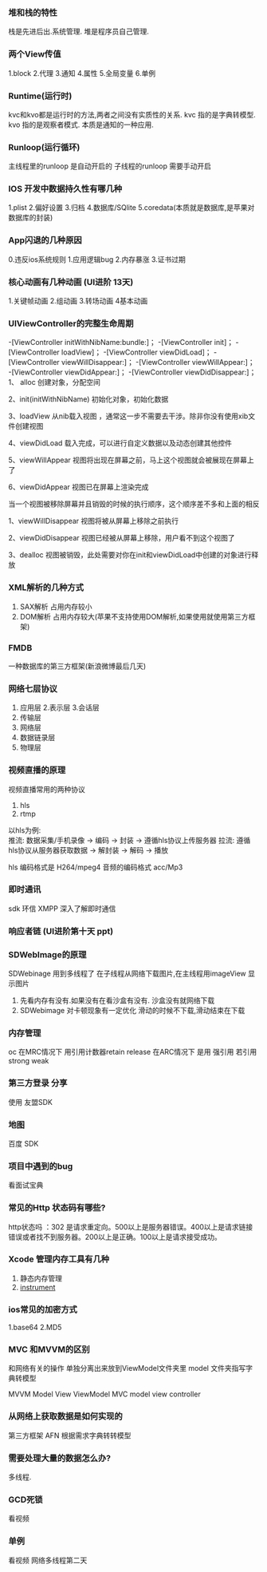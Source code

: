 ### 堆和栈的特性

栈是先进后出.系统管理.
堆是程序员自己管理.

### 两个View传值
1.block 2.代理 3.通知 4.属性 5.全局变量 6.单例

### Runtime(运行时)

kvc和kvo都是运行时的方法,两者之间没有实质性的关系.
kvc 指的是字典转模型.
kvo 指的是观察者模式. 本质是通知的一种应用.

### Runloop(运行循环)

主线程里的runloop 是自动开启的
子线程的runloop 需要手动开启




### IOS 开发中数据持久性有哪几种

1.plist    2.偏好设置    3.归档    4.数据库/SQlite
5.coredata(本质就是数据库,是苹果对数据库的封装)

### App闪退的几种原因

0.违反ios系统规则
1.应用逻辑bug
2.内存暴涨
3.证书过期

### 核心动画有几种动画 (UI进阶 13天)

1.关键帧动画    2.组动画    3.转场动画    4基本动画 

### UIViewController的完整生命周期
 
-[ViewController initWithNibName:bundle:]；
-[ViewController init]；
-[ViewController loadView]；
-[ViewController viewDidLoad]；
-[ViewController viewWillDisappear:]；
-[ViewController viewWillAppear:]；
-[ViewController viewDidAppear:]；
-[ViewController viewDidDisappear:]；
1、 alloc                                创建对象，分配空间

2、init(initWithNibName) 初始化对象，初始化数据

3、loadView                         从nib载入视图 ，通常这一步不需要去干涉。除非你没有使用xib文件创建视图

4、viewDidLoad                 载入完成，可以进行自定义数据以及动态创建其他控件

5、viewWillAppear             视图将出现在屏幕之前，马上这个视图就会被展现在屏幕上了

6、viewDidAppear             视图已在屏幕上渲染完成

当一个视图被移除屏幕并且销毁的时候的执行顺序，这个顺序差不多和上面的相反

1、viewWillDisappear           视图将被从屏幕上移除之前执行

2、viewDidDisappear           视图已经被从屏幕上移除，用户看不到这个视图了

3、dealloc                               视图被销毁，此处需要对你在init和viewDidLoad中创建的对象进行释放

### XML解析的几种方式
1. SAX解析 占用内存较小
2. DOM解析 占用内存较大(苹果不支持使用DOM解析,如果使用就使用第三方框架)

### FMDB

一种数据库的第三方框架(新浪微博最后几天)

### 网络七层协议

1. 应用层     2.表示层     3.会话层   
4. 传输层    
5. 网络层
6. 数据链录层
7. 物理层

### 视频直播的原理

视频直播常用的两种协议
1. hls
2. rtmp

以hls为例:  
   推流: 数据采集/手机录像 -> 编码 -> 封装 -> 遵循hls协议上传服务器
   拉流: 遵循hls协议从服务器获取数据 -> 解封装 -> 解码 -> 播放

hls 编码格式是 H264/mpeg4
音频的编码格式 acc/Mp3

### 即时通讯

sdk 环信
XMPP 深入了解即时通信

### 响应者链 (UI进阶第十天 ppt)

### SDWebImage的原理

SDWebinage 用到多线程了 在子线程从网络下载图片,在主线程用imageView 显示图片

1. 先看内存有没有.如果没有在看沙盒有没有. 沙盒没有就网络下载
2. SDWebimage 对卡顿现象有一定优化 滑动的时候不下载,滑动结束在下载

### 内存管理
oc 在MRC情况下 用引用计数器retain release
   在ARC情况下 是用 强引用 若引用 strong weak
### 第三方登录 分享 

使用 友盟SDK

### 地图 

百度 SDK

### 项目中遇到的bug

看面试宝典

### 常见的Http 状态码有哪些?

http状态吗 ：302 是请求重定向。500以上是服务器错误。400以上是请求链接错误或者找不到服务器。200以上是正确。100以上是请求接受成功。

### Xcode 管理内存工具有几种
1. 静态内存管理
2. [instrument ](http://www.07net01.com/2015/11/1000712.html)

### ios常见的加密方式

1.base64 2.MD5

### MVC 和MVVM的区别

和网络有关的操作 单独分离出来放到ViewModel文件夹里
model 文件夹指写字典转模型

MVVM 
 Model View ViewModel
MVC
model view controller

### 从网络上获取数据是如何实现的

第三方框架 AFN 根据需求字典转转模型

### 需要处理大量的数据怎么办?

多线程.


### GCD死锁

看视频

### 单例

看视频 网络多线程第二天


